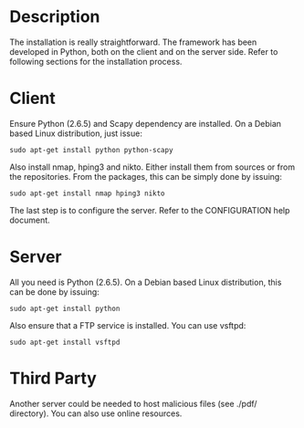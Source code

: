 # Description #
The installation is really straightforward. The framework has been developed in Python, both on the client and on the server side. Refer to following sections for the installation process.
# Client #
Ensure Python (2.6.5) and Scapy dependency are installed. On a Debian based Linux distribution, just issue:

`sudo apt-get install python python-scapy`

Also install nmap, hping3 and nikto. Either install them from sources or from the repositories. From the packages, this can be simply done by issuing:

`sudo apt-get install nmap hping3 nikto`

The last step is to configure the server. Refer to the CONFIGURATION help document.
# Server #
All you need is Python (2.6.5). On a Debian based Linux distribution, this can be done by issuing:

`sudo apt-get install python`

Also ensure that a FTP service is installed. You can use vsftpd:

`sudo apt-get install vsftpd `
# Third Party #
Another server could be needed to host malicious files (see ./pdf/ directory). You can also use online resources.